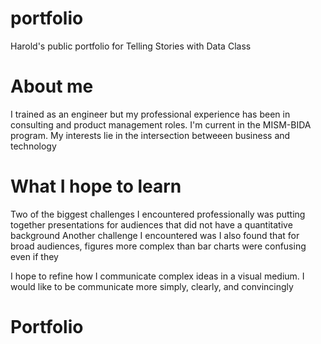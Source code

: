 # portfolio
Harold's public portfolio for Telling Stories with Data Class

# About me
I trained as an engineer but my professional experience has been in consulting and product management roles. I'm current in the MISM-BIDA program. My interests lie in the intersection betweeen business and technology

# What I hope to learn
Two of the biggest challenges I encountered professionally was putting together presentations for audiences that did not have a quantitative background
Another challenge I encountered was 
I also found that for broad audiences, figures more complex than bar charts were confusing even if they 

I hope to refine how I communicate complex ideas in a visual medium. 
I would like to be communicate more simply, clearly, and convincingly

# Portfolio
